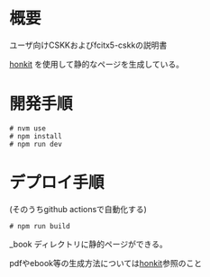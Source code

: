 # 概要

ユーザ向けCSKKおよびfcitx5-cskkの説明書

[honkit](https://github.com/honkit/honkit) を使用して静的なページを生成している。 

# 開発手順

    # nvm use
    # npm install
    # npm run dev

# デプロイ手順
(そのうちgithub actionsで自動化する)

    # npm run build

_book ディレクトリに静的ページができる。

pdfやebook等の生成方法については[honkit](https://github.com/honkit/honkit)参照のこと
